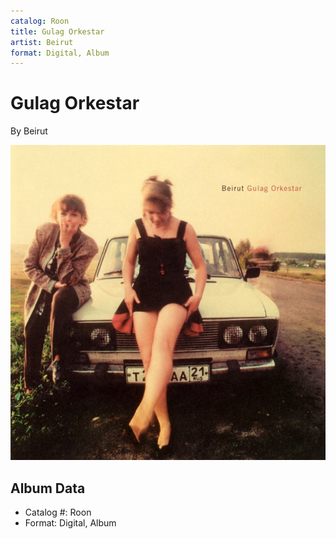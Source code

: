 ```yaml
---
catalog: Roon
title: Gulag Orkestar
artist: Beirut
format: Digital, Album
---
```


# Gulag Orkestar

By Beirut

![](../../assets/albumcovers/Beirut-Gulag_Orkestar.png)

## Album Data

- Catalog #: Roon
- Format: Digital, Album

